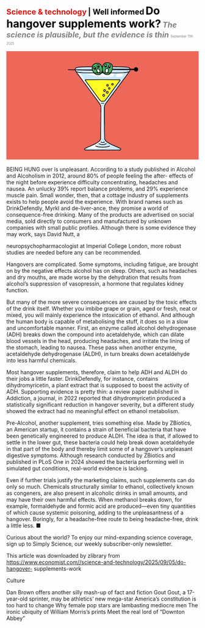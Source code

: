 <span style="color:#E3120B; font-size:14.9pt; font-weight:bold;">Science & technology</span> <span style="color:#000000; font-size:14.9pt; font-weight:bold;">| Well informed</span>
<span style="color:#000000; font-size:21.0pt; font-weight:bold;">Do hangover supplements work?</span>
<span style="color:#808080; font-size:14.9pt; font-weight:bold; font-style:italic;">The science is plausible, but the evidence is thin</span>
<span style="color:#808080; font-size:6.2pt;">September 11th 2025</span>

![](../images/070_Do_hangover_supplements_work/p0283_img01.jpeg)

BEING HUNG over is unpleasant. According to a study published in Alcohol and Alcoholism in 2012, around 80% of people feeling the after- effects of the night before experience difficulty concentrating, headaches and nausea. An unlucky 39% report balance problems, and 29% experience muscle pain. Small wonder, then, that a cottage industry of supplements exists to help people avoid the experience. With brand names such as DrinkDefendly, Myrkl and de-liver-ance, they promise a world of consequence-free drinking. Many of the products are advertised on social media, sold directly to consumers and manufactured by unknown companies with small public profiles. Although there is some evidence they may work, says David Nutt, a

neuropsychopharmacologist at Imperial College London, more robust studies are needed before any can be recommended.

Hangovers are complicated. Some symptoms, including fatigue, are brought on by the negative effects alcohol has on sleep. Others, such as headaches and dry mouths, are made worse by the dehydration that results from alcohol’s suppression of vasopressin, a hormone that regulates kidney function.

But many of the more severe consequences are caused by the toxic effects of the drink itself. Whether you imbibe grape or grain, aged or fresh, neat or mixed, you will mainly experience the intoxication of ethanol. And although the human body is capable of metabolising the stuff, it does so in a slow and uncomfortable manner. First, an enzyme called alcohol dehydrogenase (ADH) breaks down the compound into acetaldehyde, which can dilate blood vessels in the head, producing headaches, and irritate the lining of the stomach, leading to nausea. These pass when another enzyme, acetaldehyde dehydrogenase (ALDH), in turn breaks down acetaldehyde into less harmful chemicals.

Most hangover supplements, therefore, claim to help ADH and ALDH do their jobs a little faster. DrinkDefendly, for instance, contains dihydromyricetin, a plant extract that is supposed to boost the activity of ADH. Supporting evidence is pretty thin: a review paper published in Addiction, a journal, in 2022 reported that dihydromyricetin produced a statistically significant reduction in hangover severity, but a different study showed the extract had no meaningful effect on ethanol metabolism.

Pre-Alcohol, another supplement, tries something else. Made by ZBiotics, an American startup, it contains a strain of beneficial bacteria that have been genetically engineered to produce ALDH. The idea is that, if allowed to settle in the lower gut, these bacteria could help break down acetaldehyde in that part of the body and thereby limit some of a hangover’s unpleasant digestive symptoms. Although research conducted by ZBiotics and published in PLoS One in 2024 showed the bacteria performing well in simulated gut conditions, real-world evidence is lacking.

Even if further trials justify the marketing claims, such supplements can do only so much. Chemicals structurally similar to ethanol, collectively known as congeners, are also present in alcoholic drinks in small amounts, and may have their own harmful effects. When methanol breaks down, for example, formaldehyde and formic acid are produced—even tiny quantities of which cause systemic poisoning, adding to the unpleasantness of a hangover. Boringly, for a headache-free route to being headache-free, drink a little less. ■

Curious about the world? To enjoy our mind-expanding science coverage, sign up to Simply Science, our weekly subscriber-only newsletter.

This article was downloaded by zlibrary from https://www.economist.com//science-and-technology/2025/09/05/do-hangover- supplements-work

Culture

Dan Brown offers another silly mash-up of fact and fiction Gout Gout, a 17-year-old sprinter, may be athletics’ new mega-star America’s constitution is too hard to change Why female pop stars are lambasting mediocre men The ironic ubiquity of William Morris’s prints Meet the real lord of “Downton Abbey”